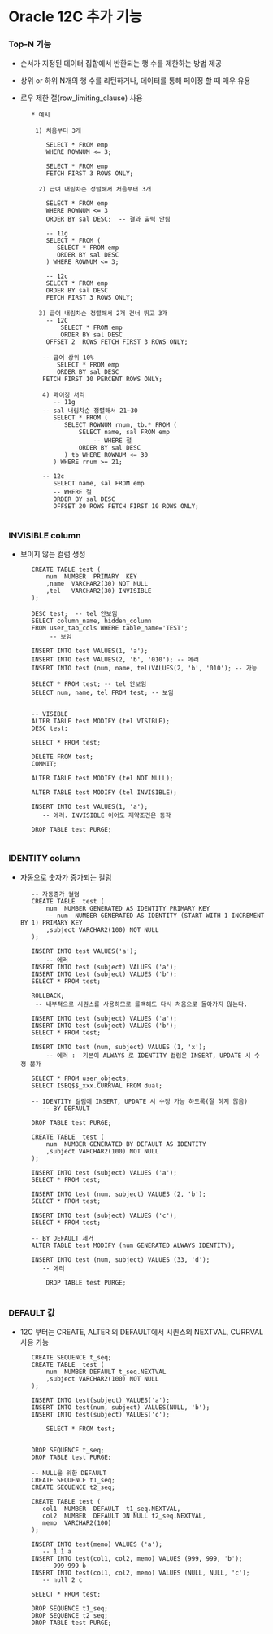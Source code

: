 # Oracle 12C 추가 기능 

### Top-N 기능
 - 순서가 지정된 데이터 집합에서 반환되는 행 수를 제한하는 방법 제공 
 - 상위 or 하위 N개의 행 수를 리턴하거나, 데이터를 통해 페이징 할 때 매우 유용
 - 로우 제한 절(row_limiting_clause) 사용 
  
		  * 예시 
		  
		   1) 처음부터 3개 
		   
			  SELECT * FROM emp
			  WHERE ROWNUM <= 3;

			  SELECT * FROM emp
			  FETCH FIRST 3 ROWS ONLY;     

		    2) 급여 내림차순 정렬해서 처음부터 3개

			  SELECT * FROM emp
			  WHERE ROWNUM <= 3
			  ORDER BY sal DESC;  -- 결과 출력 안됨

			  -- 11g
			  SELECT * FROM (
			     SELECT * FROM emp
			     ORDER BY sal DESC
			  ) WHERE ROWNUM <= 3;

			  -- 12c
			  SELECT * FROM emp
			  ORDER BY sal DESC
			  FETCH FIRST 3 ROWS ONLY;

		    3) 급여 내림차순 정렬해서 2개 건너 뛰고 3개
			  -- 12C
		          SELECT * FROM emp
		          ORDER BY sal DESC
			  OFFSET 2  ROWS FETCH FIRST 3 ROWS ONLY;

			 -- 급여 상위 10%
		         SELECT * FROM emp
		         ORDER BY sal DESC
			 FETCH FIRST 10 PERCENT ROWS ONLY;

		     4) 페이징 처리 
		        -- 11g 
			 -- sal 내림차순 정렬해서 21~30
			    SELECT * FROM (
			       SELECT ROWNUM rnum, tb.* FROM (
				       SELECT name, sal FROM emp
			  	    	   -- WHERE 절
					   ORDER BY sal DESC
				   ) tb WHERE ROWNUM <= 30
			    ) WHERE rnum >= 21;

			 -- 12c
			    SELECT name, sal FROM emp
			    -- WHERE 절
			    ORDER BY sal DESC
			    OFFSET 20 ROWS FETCH FIRST 10 ROWS ONLY;

#
### INVISIBLE column
 - 보이지 않는 컬럼 생성 

		  CREATE TABLE test (
		      num  NUMBER  PRIMARY  KEY
			  ,name  VARCHAR2(30) NOT NULL
			  ,tel   VARCHAR2(30) INVISIBLE
		  );

		  DESC test;  -- tel 안보임
		  SELECT column_name, hidden_column
		  FROM user_tab_cols WHERE table_name='TEST';
			   -- 보임

		  INSERT INTO test VALUES(1, 'a');
		  INSERT INTO test VALUES(2, 'b', '010'); -- 에러
		  INSERT INTO test (num, name, tel)VALUES(2, 'b', '010'); -- 가능

		  SELECT * FROM test; -- tel 안보임
		  SELECT num, name, tel FROM test; -- 보임


		  -- VISIBLE
		  ALTER TABLE test MODIFY (tel VISIBLE);
		  DESC test;

		  SELECT * FROM test;

		  DELETE FROM test;
		  COMMIT;

		  ALTER TABLE test MODIFY (tel NOT NULL);

		  ALTER TABLE test MODIFY (tel INVISIBLE);

		  INSERT INTO test VALUES(1, 'a');
		     -- 에러. INVISIBLE 이어도 제약조건은 동작

		  DROP TABLE test PURGE;

#
### IDENTITY column
 - 자동으로 숫자가 증가되는 컬럼 
    
	      -- 자동증가 컬럼
		  CREATE TABLE  test (
		      num  NUMBER GENERATED AS IDENTITY PRIMARY KEY
			  -- num  NUMBER GENERATED AS IDENTITY (START WITH 1 INCREMENT BY 1) PRIMARY KEY
			  ,subject VARCHAR2(100) NOT NULL
		  );

		  INSERT INTO test VALUES('a');
		      -- 에러
		  INSERT INTO test (subject) VALUES ('a');
		  INSERT INTO test (subject) VALUES ('b');
		  SELECT * FROM test;

		  ROLLBACK;
	       -- 내부적으로 시퀀스를 사용하므로 롤백해도 다시 처음으로 돌아가지 않는다.

		  INSERT INTO test (subject) VALUES ('a');
		  INSERT INTO test (subject) VALUES ('b');
		  SELECT * FROM test;

		  INSERT INTO test (num, subject) VALUES (1, 'x');
			  -- 에러 :  기본이 ALWAYS 로 IDENTITY 컬럼은 INSERT, UPDATE 시 수정 불가

		  SELECT * FROM user_objects;
		  SELECT ISEQ$$_xxx.CURRVAL FROM dual;

		  -- IDENTITY 컬럼에 INSERT, UPDATE 시 수정 가능 하도록(잘 하지 않음)
		     -- BY DEFAULT

		  DROP TABLE test PURGE;

		  CREATE TABLE  test (
		      num  NUMBER GENERATED BY DEFAULT AS IDENTITY
			  ,subject VARCHAR2(100) NOT NULL
		  );

		  INSERT INTO test (subject) VALUES ('a');
		  SELECT * FROM test;

		  INSERT INTO test (num, subject) VALUES (2, 'b');
		  SELECT * FROM test;

		  INSERT INTO test (subject) VALUES ('c');
		  SELECT * FROM test;

		  -- BY DEFAULT 제거
		  ALTER TABLE test MODIFY (num GENERATED ALWAYS IDENTITY);

		  INSERT INTO test (num, subject) VALUES (33, 'd');
			 -- 에러

	     	  DROP TABLE test PURGE;

#
### DEFAULT 값
 - 12C 부터는 CREATE, ALTER 의 DEFAULT에서 시퀀스의 NEXTVAL, CURRVAL 사용 가능
	  
		  CREATE SEQUENCE t_seq;
		  CREATE TABLE  test (
		      num  NUMBER DEFAULT t_seq.NEXTVAL
			  ,subject VARCHAR2(100) NOT NULL
		  );

		  INSERT INTO test(subject) VALUES('a');
		  INSERT INTO test(num, subject) VALUES(NULL, 'b');
		  INSERT INTO test(subject) VALUES('c');

	          SELECT * FROM test;


		  DROP SEQUENCE t_seq;
		  DROP TABLE test PURGE;

		  -- NULL을 위한 DEFAULT
		  CREATE SEQUENCE t1_seq;
		  CREATE SEQUENCE t2_seq;

		  CREATE TABLE test (
		     col1  NUMBER  DEFAULT  t1_seq.NEXTVAL,
		     col2  NUMBER  DEFAULT ON NULL t2_seq.NEXTVAL,
			 memo  VARCHAR2(100)
		  );

		  INSERT INTO test(memo) VALUES ('a');
		     -- 1 1 a
		  INSERT INTO test(col1, col2, memo) VALUES (999, 999, 'b');
		     -- 999 999 b
		  INSERT INTO test(col1, col2, memo) VALUES (NULL, NULL, 'c');
		     -- null 2 c

		  SELECT * FROM test;

		  DROP SEQUENCE t1_seq;
		  DROP SEQUENCE t2_seq;
		  DROP TABLE test PURGE;
